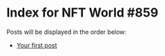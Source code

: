 # Index for NFT World #859
Posts will be displayed in the order below:

- [Your first post](./001-first.md)

